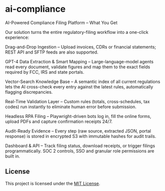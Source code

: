 # ai-compliance

AI-Powered Compliance Filing Platform – What You Get

Our solution turns the entire regulatory-filing workflow into a one-click experience:

Drag-and-Drop Ingestion – Upload invoices, CDRs or financial statements; REST API and SFTP feeds are also supported.

GPT-4 Data Extraction & Smart Mapping – Large-language-model agents read every document, validate figures and map them to the exact fields required by FCC, IRS and state portals.

Vector-Search Knowledge Base – A semantic index of all current regulations lets the AI cross-check every entry against the latest rules, automatically flagging discrepancies.

Real-Time Validation Layer – Custom rules (totals, cross-schedules, tax codes) run instantly to eliminate human error before submission.

Headless RPA Filing – Playwright-driven bots log in, fill the online forms, upload PDFs and capture confirmation receipts 24/7.

Audit-Ready Evidence – Every step (raw source, extracted JSON, portal response) is stored in encrypted S3 with immutable hashes for audit trails.

Dashboard & API – Track filing status, download receipts, or trigger filings programmatically. SOC 2 controls, SSO and granular role permissions are built in.

## License

This project is licensed under the [MIT License](LICENSE).

